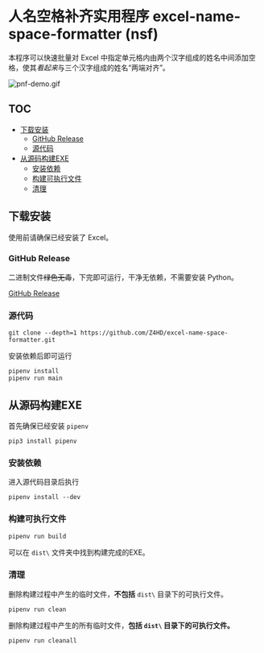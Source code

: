 # 人名空格补齐实用程序 excel-name-space-formatter (nsf) <!-- omit in toc -->

本程序可以快速批量对 Excel 中指定单元格内由两个汉字组成的姓名中间添加空格，使其*看起来*与三个汉字组成的姓名“两端对齐”。

![pnf-demo.gif](https://i.loli.net/2020/02/14/2f3vIj6DqbZJdlu.gif)

## TOC <!-- omit in toc -->

- [下载安装](#%e4%b8%8b%e8%bd%bd%e5%ae%89%e8%a3%85)
  - [GitHub Release](#github-release)
  - [源代码](#%e6%ba%90%e4%bb%a3%e7%a0%81)
- [从源码构建EXE](#%e4%bb%8e%e6%ba%90%e7%a0%81%e6%9e%84%e5%bb%baexe)
  - [安装依赖](#%e5%ae%89%e8%a3%85%e4%be%9d%e8%b5%96)
  - [构建可执行文件](#%e6%9e%84%e5%bb%ba%e5%8f%af%e6%89%a7%e8%a1%8c%e6%96%87%e4%bb%b6)
  - [清理](#%e6%b8%85%e7%90%86)

## 下载安装

使用前请确保已经安装了 Excel。

### GitHub Release

二进制文件~~绿色无毒~~，下完即可运行，干净无依赖，不需要安装 Python。

[GitHub Release](https://github.com/Z4HD/excel-name-space-formatter/releases)

### 源代码

```shell
git clone --depth=1 https://github.com/Z4HD/excel-name-space-formatter.git
```

安装依赖后即可运行

```shell
pipenv install
pipenv run main
```

## 从源码构建EXE

首先确保已经安装 `pipenv`

```shell
pip3 install pipenv
```

### 安装依赖

进入源代码目录后执行

```shell
pipenv install --dev
```

### 构建可执行文件

```shell
pipenv run build
```

可以在 `dist\` 文件夹中找到构建完成的EXE。

### 清理

删除构建过程中产生的临时文件，**不包括** `dist\` 目录下的可执行文件。

```shell
pipenv run clean
```

删除构建过程中产生的所有临时文件，**包括 `dist\` 目录下的可执行文件。**

```shell
pipenv run cleanall
```

